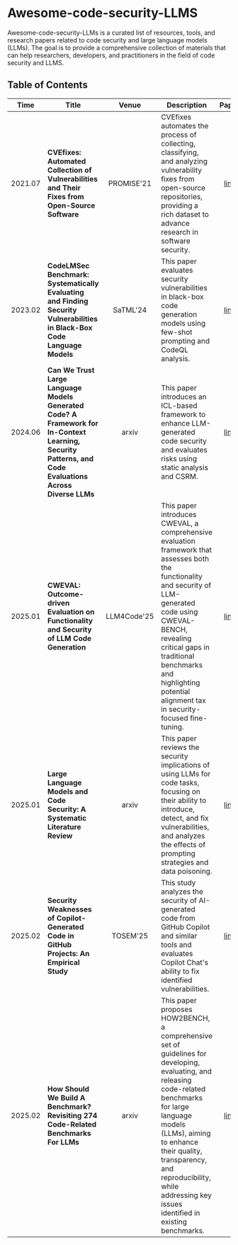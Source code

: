 # Awesome-code-security-LLMS

Awesome-code-security-LLMs is a curated list of resources, tools, and research papers related to code security and large language models (LLMs). The goal is to provide a comprehensive collection of materials that can help researchers, developers, and practitioners in the field of code security and LLMS.

## Table of Contents

| Time    | Title             |Venue            |Description           |Paper                   |Resources                   |
|:-------:|------------------|:---------------:|---------------------|:----------------------:|:----------------------:|
| 2021.07 | **CVEfixes: Automated Collection of Vulnerabilities and Their Fixes from Open-Source Software** | PROMISE'21 |CVEfixes automates the process of collecting, classifying, and analyzing vulnerability fixes from open-source repositories, providing a rich dataset to advance research in software security.|[link](https://arxiv.org/abs/2107.08760)|[code](https://github.com/secureIT-project/CVEfixes)<br>[dataset](https://zenodo.org/records/13118970)|
| 2023.02 | **CodeLMSec Benchmark: Systematically Evaluating and Finding Security Vulnerabilities in Black-Box Code Language Models** | SaTML'24 |This paper evaluates security vulnerabilities in black-box code generation models using few-shot prompting and CodeQL analysis.|[link](https://arxiv.org/abs/2302.04012)|-|
| 2024.06 | **Can We Trust Large Language Models Generated Code? A Framework for In-Context Learning, Security Patterns, and Code Evaluations Across Diverse LLMs** | arxiv |This paper introduces an ICL-based framework to enhance LLM-generated code security and evaluates risks using static analysis and CSRM.|[link](https://arxiv.org/abs/2406.12513)||
| 2025.01 | **CWEVAL: Outcome-driven Evaluation on Functionality and Security of LLM Code Generation** | LLM4Code'25 |This paper introduces CWEVAL, a comprehensive evaluation framework that assesses both the functionality and security of LLM-generated code using CWEVAL-BENCH, revealing critical gaps in traditional benchmarks and highlighting potential alignment tax in security-focused fine-tuning.|[link](https://arxiv.org/abs/2501.08200)|[code](https://github.com/Co1lin/CWEval)<br>[benchmark](https://arise-lab.github.io/cweval-bench/)|
| 2025.01 | **Large Language Models and Code Security: A Systematic Literature Review** | arxiv |This paper reviews the security implications of using LLMs for code tasks, focusing on their ability to introduce, detect, and fix vulnerabilities, and analyzes the effects of prompting strategies and data poisoning.|[link](https://arxiv.org/abs/2412.15004)|-|
| 2025.02 | **Security Weaknesses of Copilot-Generated Code in GitHub Projects: An Empirical Study** | TOSEM'25 |This study analyzes the security of AI-generated code from GitHub Copilot and similar tools and evaluates Copilot Chat's ability to fix identified vulnerabilities.|[link](https://arxiv.org/abs/2310.02059)|[dataset](https://zenodo.org/records/14565942)|
| 2025.02 | **How Should We Build A Benchmark? Revisiting 274 Code-Related Benchmarks For LLMs** | arxiv |This paper proposes HOW2BENCH, a comprehensive set of guidelines for developing, evaluating, and releasing code-related benchmarks for large language models (LLMs), aiming to enhance their quality, transparency, and reproducibility, while addressing key issues identified in existing benchmarks.|[link](https://arxiv.org/abs/2501.10711)||

